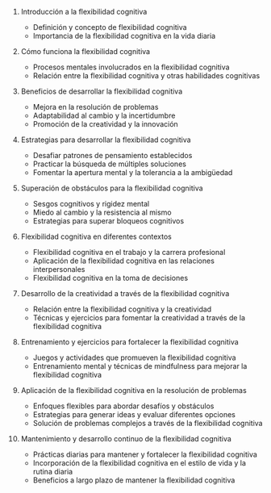 1. Introducción a la flexibilidad cognitiva
   - Definición y concepto de flexibilidad cognitiva
   - Importancia de la flexibilidad cognitiva en la vida diaria

2. Cómo funciona la flexibilidad cognitiva
   - Procesos mentales involucrados en la flexibilidad cognitiva
   - Relación entre la flexibilidad cognitiva y otras habilidades cognitivas

3. Beneficios de desarrollar la flexibilidad cognitiva
   - Mejora en la resolución de problemas
   - Adaptabilidad al cambio y la incertidumbre
   - Promoción de la creatividad y la innovación

4. Estrategias para desarrollar la flexibilidad cognitiva
   - Desafiar patrones de pensamiento establecidos
   - Practicar la búsqueda de múltiples soluciones
   - Fomentar la apertura mental y la tolerancia a la ambigüedad

5. Superación de obstáculos para la flexibilidad cognitiva
   - Sesgos cognitivos y rigidez mental
   - Miedo al cambio y la resistencia al mismo
   - Estrategias para superar bloqueos cognitivos

6. Flexibilidad cognitiva en diferentes contextos
   - Flexibilidad cognitiva en el trabajo y la carrera profesional
   - Aplicación de la flexibilidad cognitiva en las relaciones interpersonales
   - Flexibilidad cognitiva en la toma de decisiones

7. Desarrollo de la creatividad a través de la flexibilidad cognitiva
   - Relación entre la flexibilidad cognitiva y la creatividad
   - Técnicas y ejercicios para fomentar la creatividad a través de la flexibilidad cognitiva

8. Entrenamiento y ejercicios para fortalecer la flexibilidad cognitiva
   - Juegos y actividades que promueven la flexibilidad cognitiva
   - Entrenamiento mental y técnicas de mindfulness para mejorar la flexibilidad cognitiva

9. Aplicación de la flexibilidad cognitiva en la resolución de problemas
   - Enfoques flexibles para abordar desafíos y obstáculos
   - Estrategias para generar ideas y evaluar diferentes opciones
   - Solución de problemas complejos a través de la flexibilidad cognitiva

10. Mantenimiento y desarrollo continuo de la flexibilidad cognitiva
    - Prácticas diarias para mantener y fortalecer la flexibilidad cognitiva
    - Incorporación de la flexibilidad cognitiva en el estilo de vida y la rutina diaria
    - Beneficios a largo plazo de mantener la flexibilidad cognitiva
